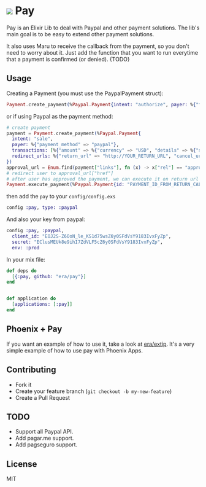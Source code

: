 ![](eric.jpeg) 
Pay
===

Pay is an Elixir Lib to deal with Paypal and other payment solutions. The lib's main goal is to be easy to extend other payment solutions.

It also uses Maru to receive the callback from the payment, so you don't need to worry about it. Just add the function that you want to run everytime that a payment is confirmed (or denied). {TODO}

Usage
-------

Creating a Payment (you must use the PaypalPayment struct):

```elixir
Payment.create_payment(%Paypal.Payment{intent: "authorize", payer: %{"funding_instruments" => [%{"credit_card" => %{"billing_address" => %{"city" => "Saratoga", "country_code" => "US", "line1" => "111 First Street", "postal_code" => "95070", "state" => "CA"}, "cvv2" => "874", "expire_month" => 11, "expire_year" => 2018, "first_name" => "Betsy", "last_name" => "Buyer", "number" => "4417119669820331", "type" => "visa"}}], "payment_method" => "credit_card"}, transactions: [%{"amount" => %{"currency" => "USD", "details" => %{"shipping" => "0.03", "subtotal" => "7.41", "tax" => "0.03"}, "total" => "7.47"}, "description" => "This is the payment transaction description."}]})

```
or if using Paypal as the payment method:
```elixir
# create payment
payment = Payment.create_payment(%Paypal.Payment{
  intent: "sale",
  payer: %{"payment_method" => "paypal"},
  transactions: [%{"amount" => %{"currency" => "USD", "details" => %{"shipping" => "0.03", "subtotal" => "7.41", "tax" => "0.03"}, "total" => "7.47"}, "description" => "This is the payment transaction description."}],
  redirect_urls: %{"return_url" => "http://YOUR_RETURN_URL", "cancel_url" => "http://YOUR_CANCEL_URL"}
})
approval_url = Enum.find(payment["links"], fn (x) -> x["rel"] == "approval_url" and x["method"] == "REDIRECT" end)
# redirect user to approval_url["href"]
# after user has approved the payment, we can execute it on return url call.
Payment.execute_payment(%Paypal.Payment{id: "PAYMENT_ID_FROM_RETURN_CALL", payer: %{id: "PAYER_ID_FROM_RETURN_CALL"}})
```

then add the `pay` to your `config/config.exs`
```elixir
config :pay, type: :paypal
```
And also your key from paypal:
```elixir
config :pay, :paypal,
  client_id: "EOJ2S-Z6OoN_le_KS1d75wsZ6y0SFdVsY9183IvxFyZp",
  secret: "EClusMEUk8e9ihI7ZdVLF5cZ6y0SFdVsY9183IvxFyZp",
  env: :prod
```

In your mix file:

```elixir
def deps do
  [{:pay, github: "era/pay"}]
end


def application do
  [applications: [:pay]]
end
```

Phoenix + Pay
----
If you want an example of how to use it, take a look at [era/extip](http://www.github.com/era/extip). It's a very simple example of how to use pay with Phoenix Apps.

Contributing
------------

  * Fork it
  * Create your feature branch (`git checkout -b my-new-feature`)
  * Create a Pull Request


TODO
---
* Support all Paypal API.
* Add pagar.me support.
* Add pagseguro support.

License
-----
MIT
